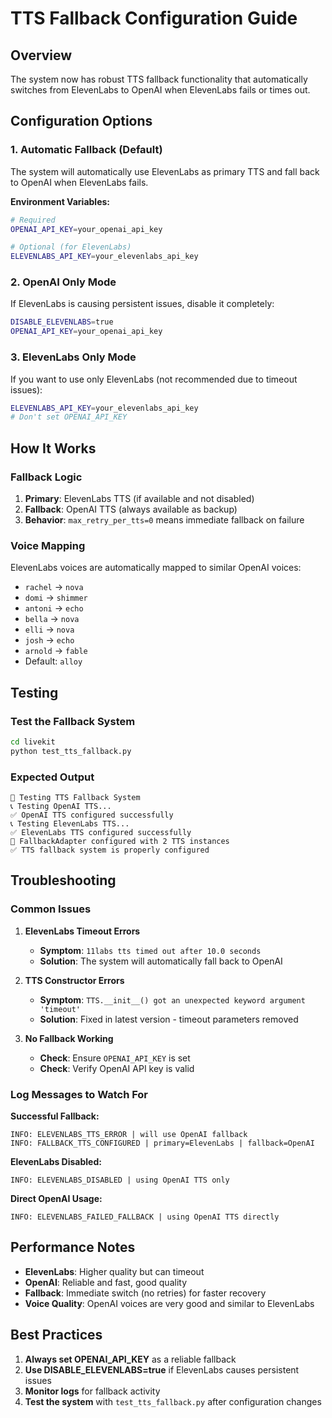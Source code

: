 # TTS Fallback Configuration Guide

## Overview
The system now has robust TTS fallback functionality that automatically switches from ElevenLabs to OpenAI when ElevenLabs fails or times out.

## Configuration Options

### 1. Automatic Fallback (Default)
The system will automatically use ElevenLabs as primary TTS and fall back to OpenAI when ElevenLabs fails.

**Environment Variables:**
```bash
# Required
OPENAI_API_KEY=your_openai_api_key

# Optional (for ElevenLabs)
ELEVENLABS_API_KEY=your_elevenlabs_api_key
```

### 2. OpenAI Only Mode
If ElevenLabs is causing persistent issues, disable it completely:

```bash
DISABLE_ELEVENLABS=true
OPENAI_API_KEY=your_openai_api_key
```

### 3. ElevenLabs Only Mode
If you want to use only ElevenLabs (not recommended due to timeout issues):

```bash
ELEVENLABS_API_KEY=your_elevenlabs_api_key
# Don't set OPENAI_API_KEY
```

## How It Works

### Fallback Logic
1. **Primary**: ElevenLabs TTS (if available and not disabled)
2. **Fallback**: OpenAI TTS (always available as backup)
3. **Behavior**: `max_retry_per_tts=0` means immediate fallback on failure

### Voice Mapping
ElevenLabs voices are automatically mapped to similar OpenAI voices:
- `rachel` → `nova`
- `domi` → `shimmer`
- `antoni` → `echo`
- `bella` → `nova`
- `elli` → `nova`
- `josh` → `echo`
- `arnold` → `fable`
- Default: `alloy`

## Testing

### Test the Fallback System
```bash
cd livekit
python test_tts_fallback.py
```

### Expected Output
```
🧪 Testing TTS Fallback System
📞 Testing OpenAI TTS...
✅ OpenAI TTS configured successfully
📞 Testing ElevenLabs TTS...
✅ ElevenLabs TTS configured successfully
🔄 FallbackAdapter configured with 2 TTS instances
✅ TTS fallback system is properly configured
```

## Troubleshooting

### Common Issues

1. **ElevenLabs Timeout Errors**
   - **Symptom**: `11labs tts timed out after 10.0 seconds`
   - **Solution**: The system will automatically fall back to OpenAI

2. **TTS Constructor Errors**
   - **Symptom**: `TTS.__init__() got an unexpected keyword argument 'timeout'`
   - **Solution**: Fixed in latest version - timeout parameters removed

3. **No Fallback Working**
   - **Check**: Ensure `OPENAI_API_KEY` is set
   - **Check**: Verify OpenAI API key is valid

### Log Messages to Watch For

**Successful Fallback:**
```
INFO: ELEVENLABS_TTS_ERROR | will use OpenAI fallback
INFO: FALLBACK_TTS_CONFIGURED | primary=ElevenLabs | fallback=OpenAI
```

**ElevenLabs Disabled:**
```
INFO: ELEVENLABS_DISABLED | using OpenAI TTS only
```

**Direct OpenAI Usage:**
```
INFO: ELEVENLABS_FAILED_FALLBACK | using OpenAI TTS directly
```

## Performance Notes

- **ElevenLabs**: Higher quality but can timeout
- **OpenAI**: Reliable and fast, good quality
- **Fallback**: Immediate switch (no retries) for faster recovery
- **Voice Quality**: OpenAI voices are very good and similar to ElevenLabs

## Best Practices

1. **Always set OPENAI_API_KEY** as a reliable fallback
2. **Use DISABLE_ELEVENLABS=true** if ElevenLabs causes persistent issues
3. **Monitor logs** for fallback activity
4. **Test the system** with `test_tts_fallback.py` after configuration changes

